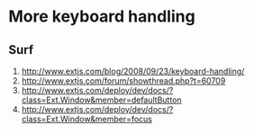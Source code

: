 # More keyboard handling #

## Surf ##
  1. http://www.extjs.com/blog/2008/09/23/keyboard-handling/
  1. http://www.extjs.com/forum/showthread.php?t=60709
  1. http://www.extjs.com/deploy/dev/docs/?class=Ext.Window&member=defaultButton
  1. http://www.extjs.com/deploy/dev/docs/?class=Ext.Window&member=focus